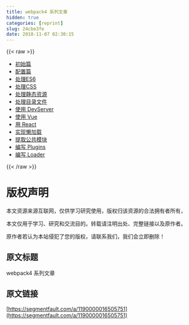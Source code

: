 ```yaml
---
title: webpack4 系列文章
hidden: true
categories: [reprint]
slug: 24cbe3fe
date: 2018-11-07 02:30:15
---
```


{{< raw >}}
<ul><li><a href="http://webxiaoma.com/webpack/#module-%E6%A8%A1%E5%9D%97" rel="nofollow noreferrer" target="_blank">&#x521D;&#x59CB;&#x7BC7;</a></li><li><a href="http://webxiaoma.com/webpack/mode.html" rel="nofollow noreferrer" target="_blank">&#x914D;&#x7F6E;&#x7BC7;</a></li><li><a href="http://webxiaoma.com/webpack/%E5%A4%84%E7%90%86es6.html" rel="nofollow noreferrer" target="_blank">&#x5904;&#x7406;ES6</a></li><li><a href="http://webxiaoma.com/webpack/%E5%A4%84%E7%90%86css.html" rel="nofollow noreferrer" target="_blank">&#x5904;&#x7406;CSS</a></li><li><a href="http://webxiaoma.com/webpack/%E5%A4%84%E7%90%86%E9%9D%99%E6%80%81%E8%B5%84%E6%BA%90.html" rel="nofollow noreferrer" target="_blank">&#x5904;&#x7406;&#x9759;&#x6001;&#x8D44;&#x6E90;</a></li><li><a href="http://webxiaoma.com/webpack/%E5%A4%84%E7%90%86%E7%9B%AE%E5%BD%95%E6%96%87%E4%BB%B6.html" rel="nofollow noreferrer" target="_blank">&#x5904;&#x7406;&#x76EE;&#x5F55;&#x6587;&#x4EF6;</a></li><li><a href="http://webxiaoma.com/webpack/devserver.html" rel="nofollow noreferrer" target="_blank">&#x4F7F;&#x7528; DevServer</a></li><li><a href="http://webxiaoma.com/webpack/%E4%BD%BF%E7%94%A8vue.html#%E4%BD%BF%E7%94%A8-vue" rel="nofollow noreferrer" target="_blank">&#x4F7F;&#x7528; Vue</a></li><li><a href="http://webxiaoma.com/webpack/%E4%BD%BF%E7%94%A8react.html#%E5%89%8D%E6%9C%9F%E5%87%86%E5%A4%87" rel="nofollow noreferrer" target="_blank">&#x7528; React</a></li><li><a href="http://webxiaoma.com/webpack/%E6%87%92%E5%8A%A0%E8%BD%BD.html" rel="nofollow noreferrer" target="_blank">&#x5B9E;&#x73B0;&#x61D2;&#x52A0;&#x8F7D;</a></li><li><a href="http://webxiaoma.com/webpack/%E6%8F%90%E5%8F%96%E5%85%AC%E5%85%B1%E6%A8%A1%E5%9D%97.html" rel="nofollow noreferrer" target="_blank">&#x63D0;&#x53D6;&#x516C;&#x5171;&#x6A21;&#x5757;</a></li><li><a href="http://webxiaoma.com/webpack/%E7%BC%96%E8%AF%91plugins.html" rel="nofollow noreferrer" target="_blank">&#x7F16;&#x5199; Plugins</a></li><li><a href="http://webxiaoma.com/webpack/%E7%BC%96%E5%86%99loader.html" rel="nofollow noreferrer" target="_blank">&#x7F16;&#x5199; Loader</a></li></ul>
{{< /raw >}}

# 版权声明
本文资源来源互联网，仅供学习研究使用，版权归该资源的合法拥有者所有，

本文仅用于学习、研究和交流目的。转载请注明出处、完整链接以及原作者。 

原作者若认为本站侵犯了您的版权，请联系我们，我们会立即删除！

## 原文标题
webpack4 系列文章

## 原文链接
[https://segmentfault.com/a/1190000016505751](https://segmentfault.com/a/1190000016505751)

